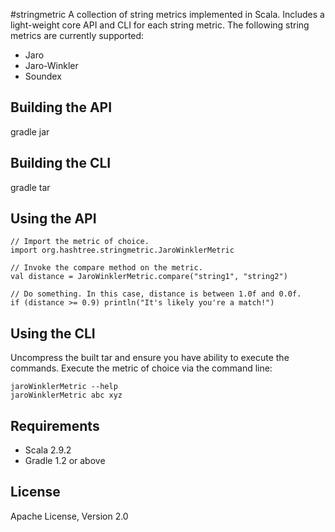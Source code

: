 #stringmetric
A collection of string metrics implemented in Scala. Includes a light-weight core API and CLI for each string metric. The following string metrics are currently supported:

* Jaro
* Jaro-Winkler
* Soundex

## Building the API
gradle jar

## Building the CLI
gradle tar

## Using the API
`// Import the metric of choice.`  
`import org.hashtree.stringmetric.JaroWinklerMetric`

`// Invoke the compare method on the metric.`  
`val distance = JaroWinklerMetric.compare("string1", "string2")`

`// Do something. In this case, distance is between 1.0f and 0.0f.`  
`if (distance >= 0.9) println("It's likely you're a match!")`

## Using the CLI
Uncompress the built tar and ensure you have ability to execute the commands. Execute the metric of choice via the command line:

`jaroWinklerMetric --help`  
`jaroWinklerMetric abc xyz`

## Requirements
* Scala 2.9.2
* Gradle 1.2 or above

## License
Apache License, Version 2.0